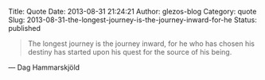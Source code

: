 Title: Quote
Date: 2013-08-31 21:24:21
Author: glezos-blog
Category: quote
Slug: 2013-08-31-the-longest-journey-is-the-journey-inward-for-he
Status: published

> The longest journey is the journey inward, for he who has chosen
> his destiny has started upon his quest for the source of his being.

&mdash; Dag Hammarskjöld
